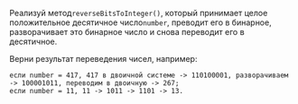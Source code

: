 Реализуй метод`reverseBitsToInteger()`, который принимает целое положительное десятичное
число`number`, преводит его в бинарное, разворачивает это бинарное число и снова переводит его в
десятичное.

Верни результат переведения чисел, например:

```
если number = 417, 417 в двоичной системе -> 110100001, разворачиваем -> 100001011, переводим в двоичную -> 267;
если number = 11, 11 -> 1011 -> 1101 -> 13.
```